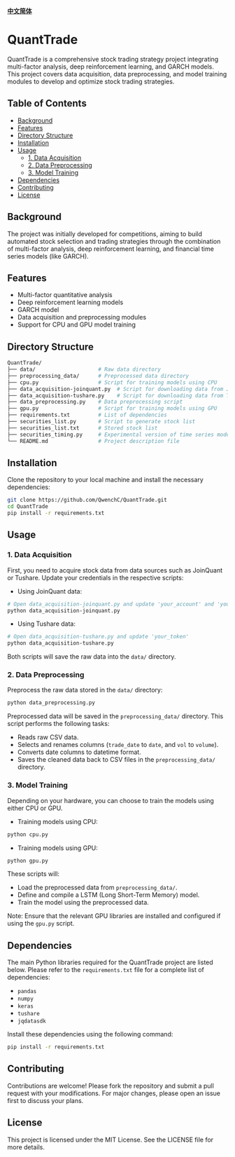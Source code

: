 [**中文简体**](./README.zh-CN.md)
# QuantTrade

QuantTrade is a comprehensive stock trading strategy project integrating multi-factor analysis, deep reinforcement learning, and GARCH models. This project covers data acquisition, data preprocessing, and model training modules to develop and optimize stock trading strategies.

## Table of Contents

- [Background](#background)
- [Features](#features)
- [Directory Structure](#directory-structure)
- [Installation](#installation)
- [Usage](#usage)
  - [1. Data Acquisition](#1-data-acquisition)
  - [2. Data Preprocessing](#2-data-preprocessing)
  - [3. Model Training](#3-model-training)
- [Dependencies](#dependencies)
- [Contributing](#contributing)
- [License](#license)

## Background

The project was initially developed for competitions, aiming to build automated stock selection and trading strategies through the combination of multi-factor analysis, deep reinforcement learning, and financial time series models (like GARCH).

## Features

- Multi-factor quantitative analysis
- Deep reinforcement learning models
- GARCH model
- Data acquisition and preprocessing modules
- Support for CPU and GPU model training

## Directory Structure

```sh
QuantTrade/
├── data/                    # Raw data directory
├── preprocessing_data/      # Preprocessed data directory
├── cpu.py                   # Script for training models using CPU
├── data_acquisition-joinquant.py  # Script for downloading data from JoinQuant
├── data_acquisition-tushare.py    # Script for downloading data from Tushare
├── data_preprocessing.py    # Data preprocessing script
├── gpu.py                   # Script for training models using GPU
├── requirements.txt         # List of dependencies
├── securities_list.py       # Script to generate stock list
├── securities_list.txt      # Stored stock list
├── securities_timing.py     # Experimental version of time series model
└── README.md                # Project description file
```

## Installation

Clone the repository to your local machine and install the necessary dependencies:

```sh
git clone https://github.com/QwenchC/QuantTrade.git
cd QuantTrade
pip install -r requirements.txt
```

## Usage

### 1. Data Acquisition

First, you need to acquire stock data from data sources such as JoinQuant or Tushare. Update your credentials in the respective scripts:

- Using JoinQuant data:

```sh
# Open data_acquisition-joinquant.py and update 'your_account' and 'your_password'
python data_acquisition-joinquant.py
```

- Using Tushare data:

```sh
# Open data_acquisition-tushare.py and update 'your_token'
python data_acquisition-tushare.py
```

Both scripts will save the raw data into the `data/` directory.

### 2. Data Preprocessing

Preprocess the raw data stored in the `data/` directory:

```sh
python data_preprocessing.py
```

Preprocessed data will be saved in the `preprocessing_data/` directory. This script performs the following tasks:
- Reads raw CSV data.
- Selects and renames columns (`trade_date` to `date`, and `vol` to `volume`).
- Converts date columns to datetime format.
- Saves the cleaned data back to CSV files in the `preprocessing_data/` directory.

### 3. Model Training

Depending on your hardware, you can choose to train the models using either CPU or GPU.

- Training models using CPU:

```sh
python cpu.py
```

- Training models using GPU:

```sh
python gpu.py
```

These scripts will:
- Load the preprocessed data from `preprocessing_data/`.
- Define and compile a LSTM (Long Short-Term Memory) model.
- Train the model using the preprocessed data.

Note: Ensure that the relevant GPU libraries are installed and configured if using the `gpu.py` script.

## Dependencies

The main Python libraries required for the QuantTrade project are listed below. Please refer to the `requirements.txt` file for a complete list of dependencies:

- `pandas`
- `numpy`
- `keras`
- `tushare`
- `jqdatasdk`

Install these dependencies using the following command:

```sh
pip install -r requirements.txt
```

## Contributing

Contributions are welcome! Please fork the repository and submit a pull request with your modifications. For major changes, please open an issue first to discuss your plans.

## License

This project is licensed under the MIT License. See the LICENSE file for more details.

